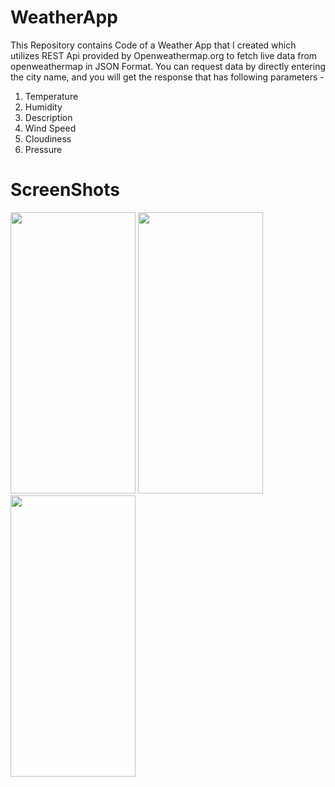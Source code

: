 # WeatherApp

This Repository contains Code of a Weather App that I created which utilizes REST Api provided by Openweathermap.org to fetch
live data from openweathermap in JSON Format. You can request data by directly entering the city name, and you will get the
response that has following parameters -

1. Temperature
2. Humidity
3. Description
4. Wind Speed
5. Cloudiness
6. Pressure

# ScreenShots

<img src="https://user-images.githubusercontent.com/65701541/193450389-46f006f7-4d3f-4258-aea0-1773498fdd44.png" width="200" height="450"> <img src="https://user-images.githubusercontent.com/65701541/193450392-31c7c0f0-afad-4bc7-992e-cfc2c468a84f.png" width="200" height="450"> <img src="https://user-images.githubusercontent.com/65701541/193450393-cad705af-2b91-40c6-805e-2d46dc275e39.png" width="200" height="450">
